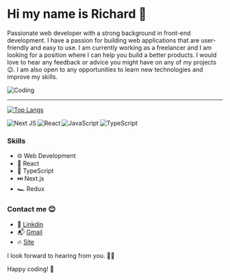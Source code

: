 # Hi my name is Richard 👋

Passionate web developer with a strong background in front-end development. I have a passion for building web applications that are user-friendly and easy to use. I am currently working as a freelancer and I am looking for a position where I can help you build a better products. I would love to hear any feedback or advice you might have on any of my projects 😉. I am also open to any opportunities to learn new technologies and improve my skills.

<image alt='Coding' align='center' src='https://camo.githubusercontent.com/5ddf73ad3a205111cf8c686f687fc216c2946a75005718c8da5b837ad9de78c9/68747470733a2f2f7468756d62732e6766796361742e636f6d2f4576696c4e657874446576696c666973682d736d616c6c2e676966'/>

***

[![Top Langs](https://github-readme-stats.vercel.app/api/top-langs/?username=richardHaggioGwati&layout=compact)](https://github.com/anuraghazra/github-readme-stats)

<img alt='Next JS' align='left' src='https://img.shields.io/badge/Next-black?style=for-the-badge&logo=next.js&logoColor=white'/>

<img alt='React' align='left' src='https://img.shields.io/badge/react-%2320232a.svg?style=for-the-badge&logo=react&logoColor=%2361DAFB'/>

<img alt='JavaScript' align='left' src='https://img.shields.io/badge/javascript-%23323330.svg?style=for-the-badge&logo=javascript&logoColor=%23F7DF1E'/>

![TypeScript](https://img.shields.io/badge/typescript-%23007ACC.svg?style=for-the-badge&logo=typescript&logoColor=white)


### Skills
- 🌐 Web Development
- 📱 React
- 🦖 TypeScript
- ⏭️ Next.js
- 🏎️ Redux

### Contact me 😊
- 🔗 [Linkdin](https://www.linkedin.com/in/richard-gwati-636a80233/)
- 📬 [Gmail](haggio0844@gmail.com)
- 🔥 [Site](https://portfolio-five-weld.vercel.app/)

I look forward to hearing from you. 👩‍🚀

Happy coding! 🚀
